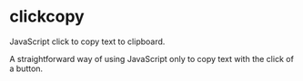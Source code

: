 # clickcopy
JavaScript click to copy text to clipboard.

A straightforward way of using JavaScript only to copy text with the click of a button. 
